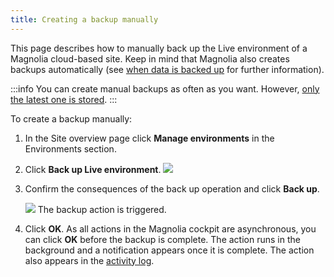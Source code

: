 ```yaml
---
title: Creating a backup manually
---
```


This page describes how to manually back up the Live environment of a
Magnolia cloud-based site. Keep in mind that Magnolia also creates
backups automatically (see [when data is backed
up](/Magnolia+Cloud/Managing+environments+using+the+Magnolia+cockpit/Backing+up+and+restoring#when-data-is-backed-up)
for further information).

:::info
You can create manual backups as often as you want. However, [only the
latest one is
stored](/Magnolia+Cloud/Managing+environments+using+the+Magnolia+cockpit/Backing+up+and+restoring#how-many-backups).
:::

To create a backup manually:

1.  In the Site overview page click **Manage environments** in the
    Environments section.

2.  Click **Back up Live environment**.
    ![](/assets/cloud/backing-up-restoring/back-up-manually-ive-env.png)

3.  Confirm the consequences of the back up operation and click **Back
    up**.

    ![](/assets/cloud/backing-up-restoring/mnow-backup-confirm.png)
    The backup action is triggered.

4.  Click **OK**. As all actions in the Magnolia cockpit are
    asynchronous, you can click **OK** before the backup is complete.
    The action runs in the background and a notification appears once it
    is complete. The action also appears in the [activity
    log](/Magnolia+Cloud/Cockpit/Understanding+activity+logs).

<!-- ```{=html}
<!-- Original Confluence content:

<p>This page&nbsp;describes how to manually back up the Live environment of a Magnolia cloud-based site. Keep in mind that Magnolia also creates backups automatically (see&nbsp;<ac:link ac:anchor="Whendataisbackedup"><ri:page ri:content-title="Backing up and restoring" /><ac:plain-text-link-body><![CDATA[when data is backed up]]></ac:plain-text-link-body></ac:link> for further information).</p><ac:structured-macro ac:name="info" ac:schema-version="1" ac:macro-id="bdbf8ca8-2b91-43c5-a033-6503ea94ddd9"><ac:rich-text-body><p>You can create manual backups as often as you want. However, <ac:link ac:anchor="how-many-backups"><ri:page ri:content-title="Backing up and restoring" /><ac:plain-text-link-body><![CDATA[only the latest one is stored]]></ac:plain-text-link-body></ac:link>.</p></ac:rich-text-body></ac:structured-macro><p>To create a backup manually:</p><ol><li>In the Site overview page click <strong>Manage environments</strong> in the Environments section.&nbsp;</li><li><p>Click&nbsp;<strong>Back up Live environment</strong>.<br /><ac:image ac:width="600"><ri:attachment ri:filename="back-up-manually-ive-env.png" /></ac:image></p></li><li><p>Confirm&nbsp;the consequences&nbsp;of the back up operation and click <strong>Back up</strong>.</p><p><ac:image ac:width="600"><ri:attachment ri:filename="mnow-backup-confirm.png" /></ac:image><br />The backup action is triggered.</p></li><li>Click <strong>OK</strong>. As all actions in the Magnolia cockpit are asynchronous, you can click <strong>OK</strong> before the backup is complete. The action runs in the background and a notification appears once it is complete.&nbsp;The action also appears in the&nbsp;<ac:link><ri:page ri:content-title="Understanding activity logs" /><ac:plain-text-link-body><![CDATA[activity log]]></ac:plain-text-link-body></ac:link>.&nbsp;<br /><br /></li></ol><p class="auto-cursor-target"><br /></p>

-->

